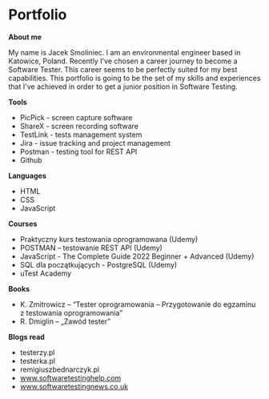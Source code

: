 # Portfolio

**About me**

My name is Jacek Smoliniec. I am an environmental engineer based in Katowice, Poland. Recently I've chosen a career journey to become a Software Tester. This career seems to be perfectly suited for my best capabilities. This portfolio is going to be the set of my skills and experiences that I've achieved in order to get a junior position in Software Testing.

**Tools**
* PicPick - screen capture software
* ShareX - screen recording software
* TestLink - tests management system
* Jira - issue tracking and project management
* Postman - testing tool for REST API
* Github

**Languages**
* HTML
* CSS
* JavaScript

**Courses**
*	Praktyczny kurs testowania oprogramowana (Udemy)
*	POSTMAN – testowanie REST API (Udemy)
*	JavaScript - The Complete Guide 2022 Beginner + Advanced (Udemy)
* SQL dla początkujących - PostgreSQL (Udemy)
*	uTest Academy

**Books**
*	K. Zmitrowicz – “Tester oprogramowania – Przygotowanie do egzaminu z testowania oprogramowania”
*	R. Dmiglin – „Zawód tester”

**Blogs read**
* testerzy.pl
* testerka.pl
* remigiuszbednarczyk.pl
* www.softwaretestinghelp.com
* www.softwaretestingnews.co.uk
